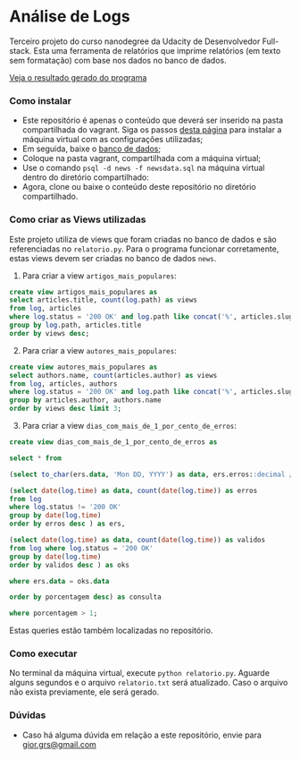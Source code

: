 # Análise de Logs
Terceiro projeto do curso nanodegree da Udacity de Desenvolvedor Full-stack.
Esta uma ferramenta de relatórios que imprime relatórios (em texto sem formatação) com base nos dados no banco de dados.

[Veja o resultado gerado do programa](https://raw.githubusercontent.com/giordanna/Analise-Logs/master/relatorio.txt)

### Como instalar
- Este repositório é apenas o conteúdo que deverá ser inserido na pasta compartilhada do vagrant. Siga os passos [desta página](https://classroom.udacity.com/courses/ud197/lessons/3423258756/concepts/14c72fe3-e3fe-4959-9c4b-467cf5b7c3a0) para instalar a máquina virtual com as configurações utilizadas;
- Em seguida, baixe o [banco de dados](https://d17h27t6h515a5.cloudfront.net/topher/2016/August/57b5f748_newsdata/newsdata.zip);
- Coloque na pasta vagrant, compartilhada com a máquina virtual;
- Use o comando `psql -d news -f newsdata.sql` na máquina virtual dentro do diretório compartilhado:
- Agora, clone ou baixe o conteúdo deste repositório no diretório compartilhado.

### Como criar as Views utilizadas
Este projeto utiliza de views que foram criadas no banco de dados e são referenciadas no `relatorio.py`. Para o programa funcionar corretamente, estas views devem ser criadas no banco de dados `news`.
1) Para criar a view `artigos_mais_populares`:
```sql
create view artigos_mais_populares as
select articles.title, count(log.path) as views
from log, articles
where log.status = '200 OK' and log.path like concat('%', articles.slug)
group by log.path, articles.title
order by views desc;
```

2) Para criar a view `autores_mais_populares`:
```sql
create view autores_mais_populares as
select authors.name, count(articles.author) as views
from log, articles, authors
where log.status = '200 OK' and log.path like concat('%', articles.slug) and articles.author=authors.id
group by articles.author, authors.name
order by views desc limit 3;
```

3) Para criar a view `dias_com_mais_de_1_por_cento_de_erros`:
```sql
create view dias_com_mais_de_1_por_cento_de_erros as

select * from

(select to_char(ers.data, 'Mon DD, YYYY') as data, ers.erros::decimal / oks.validos * 100 as porcentagem from

(select date(log.time) as data, count(date(log.time)) as erros
from log
where log.status != '200 OK'
group by date(log.time)
order by erros desc ) as ers,

(select date(log.time) as data, count(date(log.time)) as validos
from log where log.status = '200 OK'
group by date(log.time)
order by validos desc ) as oks

where ers.data = oks.data

order by porcentagem desc) as consulta

where porcentagem > 1;
```

Estas queries estão também localizadas no repositório.

### Como executar
No terminal da máquina virtual, execute `python relatorio.py`. Aguarde alguns segundos e o arquivo `relatorio.txt` será atualizado. Caso o arquivo não exista previamente, ele será gerado.

### Dúvidas
 - Caso há alguma dúvida em relação a este repositório, envie para gior.grs@gmail.com